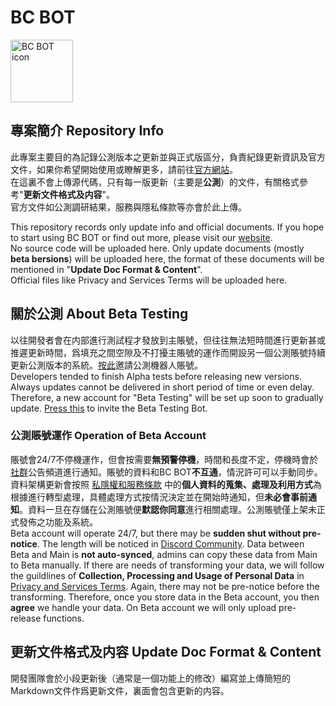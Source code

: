 # BC BOT

<a href="https://bcbot.fun/#"><img src="https://images-ext-2.discordapp.net/external/aD9TfvjABl1C4qWmebxhPTjLCJgb2UN0E-YdO0TfbD4/%3Fsize%3D1024/https/cdn.discordapp.com/avatars/987288451110019082/fa555a86323d6e0781d4d2ba5df220c4.png?width=676&height=676" alt="BC BOT icon" width="100"></a>

## 專案簡介 Repository Info
此專案主要目的為記錄公測版本之更新並與正式版區分，負責紀錄更新資訊及官方文件，如果你希望開始使用或瞭解更多，請前往[官方網站](https://bcbot.fun/#)。  
在這裏不會上傳源代碼，只有每一版更新（主要是**公測**）的文件，有關格式參考"**更新文件格式及内容**"。  
官方文件如公測調研結果，服務與隱私條款等亦會於此上傳。

This repository records only update info and official documents. If you hope to start using BC BOT or find out more, please visit our [website](https://bcbot.fun/#).  
No source code will be uploaded here. Only update documents (mostly **beta bersions**) will be uploaded here, the format of these documents will be mentioned in "**Update Doc Format & Content**".  
Official files like Privacy and Services Terms will be uploaded here.

## 關於公測 About Beta Testing
以往開發者會在内部進行測試程才發放到主賬號，但往往無法短時間進行更新甚或推遲更新時間，爲填充之間空隙及不打擾主賬號的運作而開設另一個公測賬號持續更新公測版本的系統。[按此]()邀請公測機器人賬號。  
Developers tended to finish Alpha tests before releasing new versions. Always updates cannot be delivered in short period of time or even delay. Therefore, a new account for "Beta Testing" will be set up soon to gradually update. [Press this]() to invite the Beta Testing Bot.

### 公測賬號運作 Operation of Beta Account
賬號會24/7不停機運作，但會按需要**無預警停機**，時間和長度不定，停機時會於[社群](https://discord.gg/nTxrYyUAQu)公告頻道進行通知。賬號的資料和BC BOT**不互通**，情況許可可以手動同步。資料架構更新會按照 [私隱權和服務條款](https://bcbot.fun/#elements) 中的**個人資料的蒐集、處理及利用方式**為根據進行轉型處理，具體處理方式按情況決定並在開始時通知，但**未必會事前通知**。資料一旦在存儲在公測賬號便**默認你同意**進行相關處理。公測賬號僅上架未正式發佈之功能及系統。  
Beta account will operate 24/7, but there may be **sudden shut without pre-notice**. The length will be noticed in [Discord Community](https://discord.gg/nTxrYyUAQu). Data between Beta and Main is **not auto-synced**, admins can copy these data from Main to Beta manually. If there are needs of transforming your data, we will follow the guildlines of **Collection, Processing and Usage of Personal Data** in [Privacy and Services Terms](https://bcbot.fun/#elements).
Again, there may not be pre-notice before the transforming. Therefore, once you store data in the Beta account, you then **agree** we handle your data. On Beta account we will only upload pre-release functions.

## 更新文件格式及内容 Update Doc Format & Content
開發團隊會於小段更新後（通常是一個功能上的修改）編寫並上傳簡短的Markdown文件作爲更新文件，裏面會包含更新的内容。
